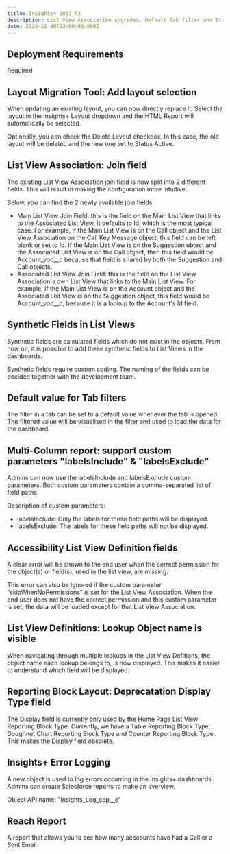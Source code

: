 ```yaml
---
title: Insights+ 2023 R3
description: List View Association upgrades, Default Tab filter and Error logging
date: 2023-11-30T23:00:00.000Z
---
```


## Deployment Requirements

<feature-badges package zip>Required</feature-badges>

## Layout Migration Tool: Add layout selection

When updating an existing layout, you can now directly replace it. Select the layout in the Insights+ Layout dropdown and the HTML Report will automatically be selected.

Optionally, you can check the Delete Layout checkbox. In this case, the old layout will be deleted and the new one set to Status Active.

## List View Association: Join field

The existing List View Association join field is now split into 2 different fields. This will result in making the configuration more intuitive.

Below, you can find the 2 newly available join fields:

- Main List View Join Field: this is the field on the Main List View that links to the Associated List View. It defaults to Id, which is the most typical case. For example, if the Main List View is on the Call object and the List View Association on the Call Key Message object, this field can be left blank or set to Id. If the Main List View is on the Suggestion object and the Associated List View is on the Call object, then this field would be Account_vod__c because that field is shared by both the Suggestion and Call objects.
- Associated List View Join Field: this is the field on the List View Association's own List View that links to the Main List View. For example, if the Main List View is on the Account object and the Associated List View is on the Suggestion object, this field would be Account_vod__c, because it is a lookup to the Account's Id field.

## Synthetic Fields in List Views

Synthetic fields are calculated fields which do not exist in the objects. From now on, it is possible to add these synthetic fields to List Views in the dashboards. 

Synthetic fields require custom coding. The naming of the fields can be decided together with the development team.

## Default value for Tab filters

The filter in a tab can be set to a default value whenever the tab is opened. The filtered value will be visualised in the filter and used to load the data for the dashboard.

## Multi-Column report: support custom parameters "labelsInclude" & "labelsExclude"

Admins can now use the labelsInclude and labelsExclude custom parameters. Both custom parameters contain a comma-separated list of field paths.

Description of custom parameters:

- labelsInclude: Only the labels for these field paths will be displayed.
- labelsExclude: The labels for these field paths will not be displayed.

## Accessibility List View Definition fields

A clear error will be shown to the end user when the correct permission for the object(s) or field(s), used in the list view, are missing.

This error can also be ignored if the custom parameter “skipWhenNoPermissions” is set for the List View Association. When the end user does not have the correct permission and this custom parameter is set, the data will be loaded except for that List View Association.

## List View Definitions: Lookup Object name is visible

When navigating through multiple lookups in the List View Defitions, the object name each lookup belongs to, is now displayed. This makes it easier to understand which field will be displayed.

## Reporting Block Layout: Deprecatation Display Type field 

The Display field is currently only used by the Home Page List View Reporting Block Type. Currently, we have a Table Reporting Block Type, Doughnut Chart Reporting Block Type and Counter Reporting Block Type. 
This makes the Display field obsolete.

## Insights+ Error Logging

A new object is used to log errors occurring in the Insights+ dashboards. Admins can create Salesforce reports to make an overview.

Object API name: "Insights_Log_ccp__c"

## Reach Report

A report that allows you to see how many acccounts have had a Call or a Sent Email.
